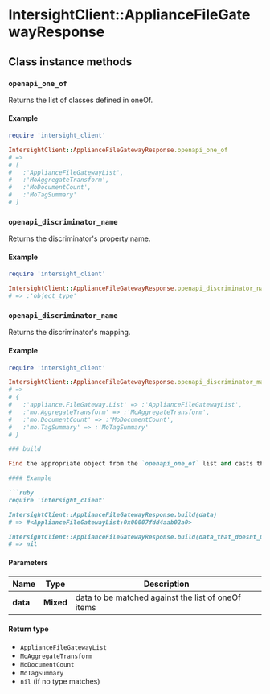 # IntersightClient::ApplianceFileGatewayResponse

## Class instance methods

### `openapi_one_of`

Returns the list of classes defined in oneOf.

#### Example

```ruby
require 'intersight_client'

IntersightClient::ApplianceFileGatewayResponse.openapi_one_of
# =>
# [
#   :'ApplianceFileGatewayList',
#   :'MoAggregateTransform',
#   :'MoDocumentCount',
#   :'MoTagSummary'
# ]
```

### `openapi_discriminator_name`

Returns the discriminator's property name.

#### Example

```ruby
require 'intersight_client'

IntersightClient::ApplianceFileGatewayResponse.openapi_discriminator_name
# => :'object_type'
```

### `openapi_discriminator_name`

Returns the discriminator's mapping.

#### Example

```ruby
require 'intersight_client'

IntersightClient::ApplianceFileGatewayResponse.openapi_discriminator_mapping
# =>
# {
#   :'appliance.FileGateway.List' => :'ApplianceFileGatewayList',
#   :'mo.AggregateTransform' => :'MoAggregateTransform',
#   :'mo.DocumentCount' => :'MoDocumentCount',
#   :'mo.TagSummary' => :'MoTagSummary'
# }

### build

Find the appropriate object from the `openapi_one_of` list and casts the data into it.

#### Example

```ruby
require 'intersight_client'

IntersightClient::ApplianceFileGatewayResponse.build(data)
# => #<ApplianceFileGatewayList:0x00007fdd4aab02a0>

IntersightClient::ApplianceFileGatewayResponse.build(data_that_doesnt_match)
# => nil
```

#### Parameters

| Name | Type | Description |
| ---- | ---- | ----------- |
| **data** | **Mixed** | data to be matched against the list of oneOf items |

#### Return type

- `ApplianceFileGatewayList`
- `MoAggregateTransform`
- `MoDocumentCount`
- `MoTagSummary`
- `nil` (if no type matches)


